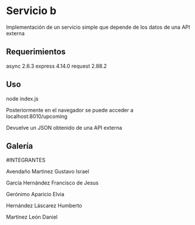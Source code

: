 # Servicio b

Implementación de un servicio simple que depende de los datos de una API externa

## Requerimientos

async 2.6.3
express 4.14.0
request 2.88.2

## Uso

node index.js

Posteriormente en el navegador se puede acceder a localhost:8010/upcoming

Devuelve un JSON obtenido de una API externa

## Galería


#INTEGRANTES

Avendaño Martinez Gustavo Israel

García Hernández Francisco de Jesus

Gerónimo Aparicio Elvia

Hernández Láscarez Humberto

Martínez León Daniel
